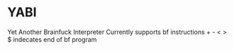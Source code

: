 # YABI
Yet Another Brainfuck Interpreter
Currently supports bf instructions + - < >
$ indecates end of bf program
